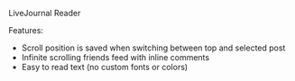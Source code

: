 LiveJournal Reader

Features:
* Scroll position is saved when switching between top and selected post
* Infinite scrolling friends feed with inline comments
* Easy to read text (no custom fonts or colors)
